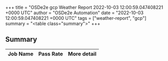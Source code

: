 +++
title = "OSDe2e gcp Weather Report 2022-10-03 12:00:59.047408221 +0000 UTC"
author = "OSDe2e Automation"
date = "2022-10-03 12:00:59.047408221 +0000 UTC"
tags = ["weather-report", "gcp"]
summary = "<table class=\"summary\"></table>"
+++
## Summary

| Job Name | Pass Rate | More detail |
|----------|-----------|-------------|




